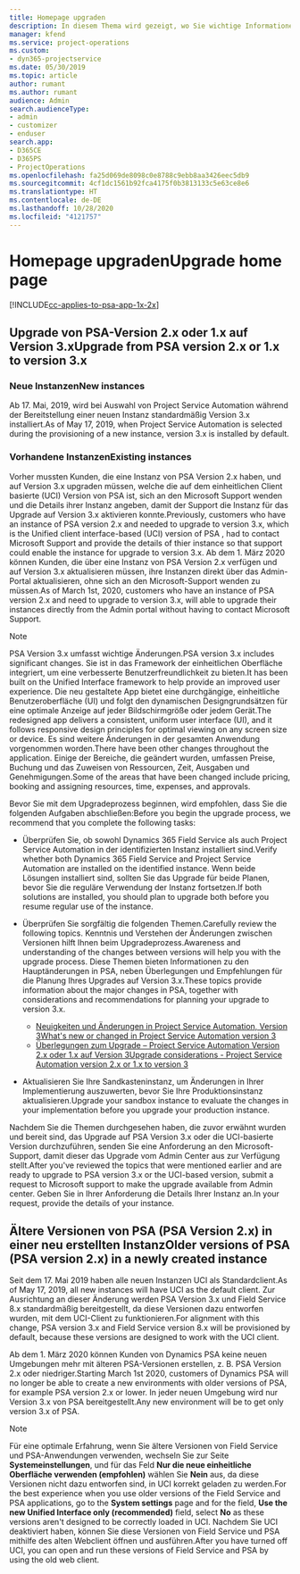 ```yaml
---
title: Homepage upgraden
description: In diesem Thema wird gezeigt, wo Sie wichtige Informationen über die neuen und geänderten Funktionen in Dynamics 365 Project Service Automation finden sowie den Prozess für das Upgraden auf die neueste Version.
manager: kfend
ms.service: project-operations
ms.custom:
- dyn365-projectservice
ms.date: 05/30/2019
ms.topic: article
author: rumant
ms.author: rumant
audience: Admin
search.audienceType:
- admin
- customizer
- enduser
search.app:
- D365CE
- D365PS
- ProjectOperations
ms.openlocfilehash: fa25d069de8098c0e8788c9ebb8aa3426eec5db9
ms.sourcegitcommit: 4cf1dc1561b92fca4175f0b3813133c5e63ce8e6
ms.translationtype: HT
ms.contentlocale: de-DE
ms.lasthandoff: 10/28/2020
ms.locfileid: "4121757"
---
```

# <a name="upgrade-home-page"></a><span data-ttu-id="1fe54-103">Homepage upgraden</span><span class="sxs-lookup"><span data-stu-id="1fe54-103">Upgrade home page</span></span>

[!INCLUDE[cc-applies-to-psa-app-1x-2x](../includes/cc-applies-to-psa-app-1x-2x.md)]

## <a name="upgrade-from-psa-version-2x-or-1x-to-version-3x"></a><span data-ttu-id="1fe54-104">Upgrade von PSA-Version 2.x oder 1.x auf Version 3.x</span><span class="sxs-lookup"><span data-stu-id="1fe54-104">Upgrade from PSA version 2.x or 1.x to version 3.x</span></span>

### <a name="new-instances"></a><span data-ttu-id="1fe54-105">Neue Instanzen</span><span class="sxs-lookup"><span data-stu-id="1fe54-105">New instances</span></span>

<span data-ttu-id="1fe54-106">Ab 17. Mai, 2019, wird bei Auswahl von Project Service Automation während der Bereitstellung einer neuen Instanz standardmäßig Version 3.x installiert.</span><span class="sxs-lookup"><span data-stu-id="1fe54-106">As of May 17, 2019, when Project Service Automation is selected during the provisioning of a new instance, version 3.x is installed by default.</span></span>

### <a name="existing-instances"></a><span data-ttu-id="1fe54-107">Vorhandene Instanzen</span><span class="sxs-lookup"><span data-stu-id="1fe54-107">Existing instances</span></span>

<span data-ttu-id="1fe54-108">Vorher mussten Kunden, die eine Instanz von PSA Version 2.x haben, und auf Version 3.x upgraden müssen, welche die auf dem einheitlichen Client basierte (UCI) Version von PSA ist, sich an den Microsoft Support wenden und die Details ihrer Instanz angeben, damit der Support die Instanz für das Upgrade auf Version 3.x aktivieren konnte.</span><span class="sxs-lookup"><span data-stu-id="1fe54-108">Previously, customers who have an instance of PSA version 2.x and needed to upgrade to version 3.x, which is the Unified client interface-based (UCI) version of PSA , had to contact Microsoft Support and provide the details of thier instance so that support could enable the instance for upgrade to version 3.x.</span></span> <span data-ttu-id="1fe54-109">Ab dem 1. März 2020 können Kunden, die über eine Instanz von PSA Version 2.x verfügen und auf Version 3.x aktualisieren müssen, ihre Instanzen direkt über das Admin-Portal aktualisieren, ohne sich an den Microsoft-Support wenden zu müssen.</span><span class="sxs-lookup"><span data-stu-id="1fe54-109">As of March 1st, 2020, customers who have an instance of PSA version 2.x and need to upgrade to version 3.x, will able to upgrade their instances directly from the Admin portal without having to contact Microsoft Support.</span></span>  

> [!NOTE]
> <span data-ttu-id="1fe54-110">PSA Version 3.x umfasst wichtige Änderungen.</span><span class="sxs-lookup"><span data-stu-id="1fe54-110">PSA version 3.x includes significant changes.</span></span> <span data-ttu-id="1fe54-111">Sie ist in das Framework der einheitlichen Oberfläche integriert, um eine verbesserte Benutzerfreundlichkeit zu bieten.</span><span class="sxs-lookup"><span data-stu-id="1fe54-111">It has been built on the Unified Interface framework to help provide an improved user experience.</span></span> <span data-ttu-id="1fe54-112">Die neu gestaltete App bietet eine durchgängige, einheitliche Benutzeroberfläche (UI) und folgt den dynamischen Designgrundsätzen für eine optimale Anzeige auf jeder Bildschirmgröße oder jedem Gerät.</span><span class="sxs-lookup"><span data-stu-id="1fe54-112">The redesigned app delivers a consistent, uniform user interface (UI), and it follows responsive design principles for optimal viewing on any screen size or device.</span></span> <span data-ttu-id="1fe54-113">Es sind weitere Änderungen in der gesamten Anwendung vorgenommen worden.</span><span class="sxs-lookup"><span data-stu-id="1fe54-113">There have been other changes throughout the application.</span></span> <span data-ttu-id="1fe54-114">Einige der Bereiche, die geändert wurden, umfassen Preise, Buchung und das Zuweisen von Ressourcen, Zeit, Ausgaben und Genehmigungen.</span><span class="sxs-lookup"><span data-stu-id="1fe54-114">Some of the areas that have been changed include pricing, booking and assigning resources, time, expenses, and approvals.</span></span>

<span data-ttu-id="1fe54-115">Bevor Sie mit dem Upgradeprozess beginnen, wird empfohlen, dass Sie die folgenden Aufgaben abschließen:</span><span class="sxs-lookup"><span data-stu-id="1fe54-115">Before you begin the upgrade process, we recommend that you complete the following tasks:</span></span>

- <span data-ttu-id="1fe54-116">Überprüfen Sie, ob sowohl Dynamics 365 Field Service als auch Project Service Automation in der identifizierten Instanz installiert sind.</span><span class="sxs-lookup"><span data-stu-id="1fe54-116">Verify whether both Dynamics 365 Field Service and Project Service Automation are installed on the identified instance.</span></span> <span data-ttu-id="1fe54-117">Wenn beide Lösungen installiert sind, sollten Sie das Upgrade für beide Planen, bevor Sie die reguläre Verwendung der Instanz fortsetzen.</span><span class="sxs-lookup"><span data-stu-id="1fe54-117">If both solutions are installed, you should plan to upgrade both before you resume regular use of the instance.</span></span>
- <span data-ttu-id="1fe54-118">Überprüfen Sie sorgfältig die folgenden Themen.</span><span class="sxs-lookup"><span data-stu-id="1fe54-118">Carefully review the following topics.</span></span> <span data-ttu-id="1fe54-119">Kenntnis und Verstehen der Änderungen zwischen Versionen hilft Ihnen beim Upgradeprozess.</span><span class="sxs-lookup"><span data-stu-id="1fe54-119">Awareness and understanding of the changes between versions will help you with the upgrade process.</span></span> <span data-ttu-id="1fe54-120">Diese Themen bieten Informationen zu den Hauptänderungen in PSA, neben Überlegungen und Empfehlungen für die Planung Ihres Upgrades auf Version 3.x.</span><span class="sxs-lookup"><span data-stu-id="1fe54-120">These topics provide information about the major changes in PSA, together with considerations and recommendations for planning your upgrade to version 3.x.</span></span>

    - [<span data-ttu-id="1fe54-121">Neuigkeiten und Änderungen in Project Service Automation, Version 3</span><span class="sxs-lookup"><span data-stu-id="1fe54-121">What's new or changed in Project Service Automation version 3</span></span>](whats-new-changed-v3.md)
    - [<span data-ttu-id="1fe54-122">Überlegungen zum Upgrade – Project Service Automation Version 2.x oder 1.x auf Version 3</span><span class="sxs-lookup"><span data-stu-id="1fe54-122">Upgrade considerations - Project Service Automation version 2.x or 1.x to version 3</span></span>](upgrade-v3.md)

- <span data-ttu-id="1fe54-123">Aktualisieren Sie Ihre Sandkasteninstanz, um Änderungen in Ihrer Implementierung auszuwerten, bevor Sie Ihre Produktionsinstanz aktualisieren.</span><span class="sxs-lookup"><span data-stu-id="1fe54-123">Upgrade your sandbox instance to evaluate the changes in your implementation before you upgrade your production instance.</span></span>

<span data-ttu-id="1fe54-124">Nachdem Sie die Themen durchgesehen haben, die zuvor erwähnt wurden und bereit sind, das Upgrade auf PSA Version 3.x oder die UCI-basierte Version durchzuführen, senden Sie eine Anforderung an den Microsoft-Support, damit dieser das Upgrade vom Admin Center aus zur Verfügung stellt.</span><span class="sxs-lookup"><span data-stu-id="1fe54-124">After you've reviewed the topics that were mentioned earlier and are ready to upgrade to PSA version 3.x or the UCI-based version, submit a request to Microsoft support to make the upgrade available from Admin center.</span></span> <span data-ttu-id="1fe54-125">Geben Sie in Ihrer Anforderung die Details Ihrer Instanz an.</span><span class="sxs-lookup"><span data-stu-id="1fe54-125">In your request, provide the details of your instance.</span></span>

## <a name="older-versions-of-psa-psa-version-2x-in-a-newly-created-instance"></a><span data-ttu-id="1fe54-126">Ältere Versionen von PSA (PSA Version 2.x) in einer neu erstellten Instanz</span><span class="sxs-lookup"><span data-stu-id="1fe54-126">Older versions of PSA (PSA version 2.x) in a newly created instance</span></span>

<span data-ttu-id="1fe54-127">Seit dem 17. Mai 2019 haben alle neuen Instanzen UCI als Standardclient.</span><span class="sxs-lookup"><span data-stu-id="1fe54-127">As of May 17, 2019, all new instances will have UCI as the default client.</span></span> <span data-ttu-id="1fe54-128">Zur Ausrichtung an dieser Änderung werden PSA Version 3.x und Field Service 8.x standardmäßig bereitgestellt, da diese Versionen dazu entworfen wurden, mit dem UCI-Client zu funktionieren.</span><span class="sxs-lookup"><span data-stu-id="1fe54-128">For alignment with this change, PSA version 3.x and Field Service version 8.x will be provisioned by default, because these versions are designed to work with the UCI client.</span></span>

<span data-ttu-id="1fe54-129">Ab dem 1. März 2020 können Kunden von Dynamics PSA keine neuen Umgebungen mehr mit älteren PSA-Versionen erstellen, z. B. PSA Version 2.x oder niedriger.</span><span class="sxs-lookup"><span data-stu-id="1fe54-129">Starting March 1st 2020, customers of Dynamics PSA will no longer be able to create a new environments with older versions of PSA, for example PSA version 2.x or lower.</span></span> <span data-ttu-id="1fe54-130">In jeder neuen Umgebung wird nur Version 3.x von PSA bereitgestellt.</span><span class="sxs-lookup"><span data-stu-id="1fe54-130">Any new environment will be to get only version 3.x of PSA.</span></span>

> [!NOTE]
> <span data-ttu-id="1fe54-131">Für eine optimale Erfahrung, wenn Sie ältere Versionen von Field Service und PSA-Anwendungen verwenden, wechseln Sie zur Seite **Systemeinstellungen**, und für das Feld **Nur die neue einheitliche Oberfläche verwenden (empfohlen)** wählen Sie **Nein** aus, da diese Versionen nicht dazu entworfen sind, in UCI korrekt geladen zu werden.</span><span class="sxs-lookup"><span data-stu-id="1fe54-131">For the best experience when you use older versions of the Field Service and PSA applications, go to the **System settings** page and for the field, **Use the new Unified Interface only (recommended)** field, select **No** as these versions aren't designed to be correctly loaded in UCI.</span></span> <span data-ttu-id="1fe54-132">Nachdem Sie UCI deaktiviert haben, können Sie diese Versionen von Field Service und PSA mithilfe des alten Webclient öffnen und ausführen.</span><span class="sxs-lookup"><span data-stu-id="1fe54-132">After you have turned off UCI, you can open and run these versions of Field Service and PSA by using the old web client.</span></span> 
